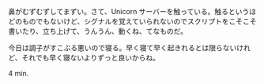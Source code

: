 鼻がむずむずしてまずい。さて、Unicorn サーバーを触っている。触るというほどのものでもないけど、シグナルを覚えていられないのでスクリプトをこそこそ書いたり、立ち上げて、うんうん、動くね、てなものだ。

今日は調子がすこぶる悪いので寝る。早く寝て早く起きれるとは限らないけれど、それでも早く寝ないよりずっと良いからね。

4 min.
